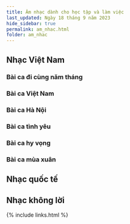 ```yaml
---
title: Âm nhạc dành cho học tập và làm việc
last_updated: Ngày 18 tháng 9 năm 2023
hide_sidebar: true
permalink: am_nhac.html
folder: am_nhac
---
```


## Nhạc Việt Nam

### Bài ca đi cùng năm tháng

### Bài ca Việt Nam

### Bài ca Hà Nội

### Bài ca tình yêu

### Bài ca hy vọng

### Bài ca mùa xuân


## Nhạc quốc tế


## Nhạc không lời



{% include links.html %}
